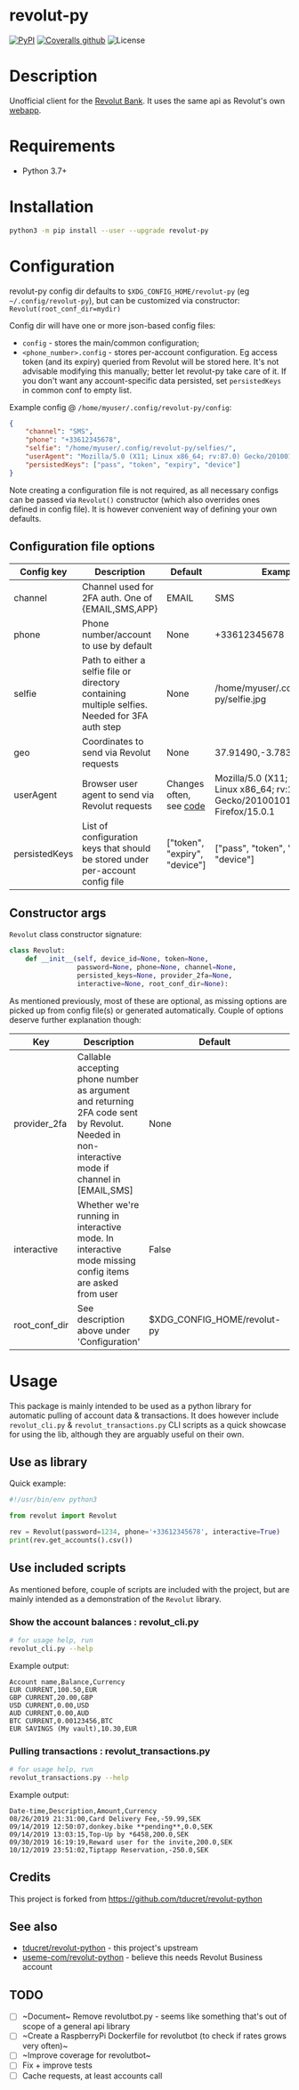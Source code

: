 # revolut-py

[![PyPI](https://img.shields.io/pypi/v/revolut-py.svg)](https://pypi.org/project/revolut-py)
[![Coveralls github](https://img.shields.io/coveralls/github/tducret/revolut-python.svg)](https://coveralls.io/github/tducret/revolut-python)
![License](https://img.shields.io/github/license/laur89/revolut-py.svg)

# Description

Unofficial client for the [Revolut Bank](https://www.revolut.com/). It uses the same
api as Revolut's own [webapp](https://app.revolut.com).


# Requirements

- Python 3.7+


# Installation

```bash
python3 -m pip install --user --upgrade revolut-py
```


# Configuration

revolut-py config dir defaults to `$XDG_CONFIG_HOME/revolut-py`
(eg `~/.config/revolut-py`), but can be customized via constructor: `Revolut(root_conf_dir=mydir)`

Config dir will have one or more json-based config files:
- `config` - stores the main/common configuration;
- `<phone_number>.config` - stores per-account configuration. Eg access token (and
its expiry) queried from Revolut will be stored here. It's not advisable
modifying this manually; better let revolut-py take care of it. If you don't want
any account-specific data persisted, set `persistedKeys` in common conf to empty list.

Example config @ `/home/myuser/.config/revolut-py/config`:

```json
{
    "channel": "SMS",
    "phone": "+33612345678",
    "selfie": "/home/myuser/.config/revolut-py/selfies/",
    "userAgent": "Mozilla/5.0 (X11; Linux x86_64; rv:87.0) Gecko/20100101 Firefox/87.0",
    "persistedKeys": ["pass", "token", "expiry", "device"]
}
```

Note creating a configuration file is not required, as all necessary configs can be passed
via `Revolut()` constructor (which also overrides ones defined in config file). It is
however convenient way of defining your own defaults.


## Configuration file options

| Config key | Description | Default | Example |
| --- | --- | --- | --- |
| channel       | Channel used for 2FA auth. One of {EMAIL,SMS,APP} | EMAIL | SMS |
| phone         | Phone number/account to use by default | None | +33612345678 |
| selfie        | Path to either a selfie file or directory containing multiple selfies. Needed for 3FA auth step | None | /home/myuser/.config/revolut-py/selfie.jpg |
| geo           | Coordinates to send via Revolut requests | None | 37.91490,-3.78380 |
| userAgent     | Browser user agent to send via Revolut requests | Changes often, see [code](https://github.com/laur89/revolut-py/blob/master/revolut/__init__.py#L89) | Mozilla/5.0 (X11; Ubuntu; Linux x86_64; rv:15.0) Gecko/20100101 Firefox/15.0.1 |
| persistedKeys | List of configuration keys that should be stored under per-account config file | ["token", "expiry", "device"] | ["pass", "token", "expiry", "device"] |


## Constructor args

`Revolut` class constructor signature:

```python
class Revolut:
    def __init__(self, device_id=None, token=None,
                 password=None, phone=None, channel=None,
                 persisted_keys=None, provider_2fa=None,
                 interactive=None, root_conf_dir=None):
```

As mentioned previously, most of these are optional, as missing options are picked up 
from config file(s) or generated automatically. Couple of options deserve further explanation though:

| Key | Description | Default | Example |
| --- | --- | --- | --- |
| provider_2fa  | Callable accepting phone number as argument and returning 2FA code sent by Revolut. Needed in non-interactive mode if channel in [EMAIL,SMS] | None | lambda phone: my_func_providing_2fa_code() |
| interactive   | Whether we're running in interactive mode. In interactive mode missing config items are asked from user | False | True |
| root_conf_dir | See description above under 'Configuration' | $XDG_CONFIG_HOME/revolut-py | /path/to/own/dir/ |


# Usage

This package is mainly intended to be used as a python library for automatic
pulling of account data & transactions. It does however include `revolut_cli.py`
& `revolut_transactions.py` CLI scripts as a quick showcase for using the lib, although
they are arguably useful on their own.


## Use as library

Quick example:

```python
#!/usr/bin/env python3

from revolut import Revolut

rev = Revolut(password=1234, phone='+33612345678', interactive=True)
print(rev.get_accounts().csv())
```


## Use included scripts

As mentioned before, couple of scripts are included with the project, but are
mainly intended as a demonstration of the `Revolut` library.

### Show the account balances : revolut_cli.py

```bash
# for usage help, run
revolut_cli.py --help
 ```

 Example output:

 ```csv
Account name,Balance,Currency
EUR CURRENT,100.50,EUR
GBP CURRENT,20.00,GBP
USD CURRENT,0.00,USD
AUD CURRENT,0.00,AUD
BTC CURRENT,0.00123456,BTC
EUR SAVINGS (My vault),10.30,EUR
```


### Pulling transactions : revolut_transactions.py

```bash
# for usage help, run
revolut_transactions.py --help
 ```

 Example output:

 ```csv
Date-time,Description,Amount,Currency
08/26/2019 21:31:00,Card Delivery Fee,-59.99,SEK
09/14/2019 12:50:07,donkey.bike **pending**,0.0,SEK
09/14/2019 13:03:15,Top-Up by *6458,200.0,SEK
09/30/2019 16:19:19,Reward user for the invite,200.0,SEK
10/12/2019 23:51:02,Tiptapp Reservation,-250.0,SEK
```


## Credits

This project is forked from https://github.com/tducret/revolut-python


## See also

- [tducret/revolut-python](https://github.com/tducret/revolut-python) - this project's upstream
- [useme-com/revolut-python](https://github.com/useme-com/revolut-python) - believe this needs Revolut Business account


## TODO

- [ ] ~Document~ Remove revolutbot.py - seems like something that's out of scope of a general api library
- [ ] ~Create a RaspberryPi Dockerfile for revolutbot (to check if rates grows very often)~
- [ ] ~Improve coverage for revolutbot~
- [ ] Fix + improve tests
- [ ] Cache requests, at least accounts call
